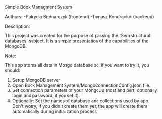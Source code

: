 Simple Book Managment System

Authors:
-Patrycja Bednarczyk (frontend)
-Tomasz Kondraciuk (backend)

Description:

This project was created for the purpose of passing the 'Semistructural databases' subject. It is a simple presentation of the capabilities of the MongoDB.


Note:

This app stores all data in Mongo database so, if you want to try it, you should:

1. Setup MongoDB server
2. Open Book Management System/MongoConnectionConfig.json file.
3. Set connection parameters of your MongoDB (host and port;     optionally login and password, if you set it).
4. Optionally: Set the names of database and collections used  by app. Don't worry, if you didn't create them yet; the app will create them automatically during initialization process.
